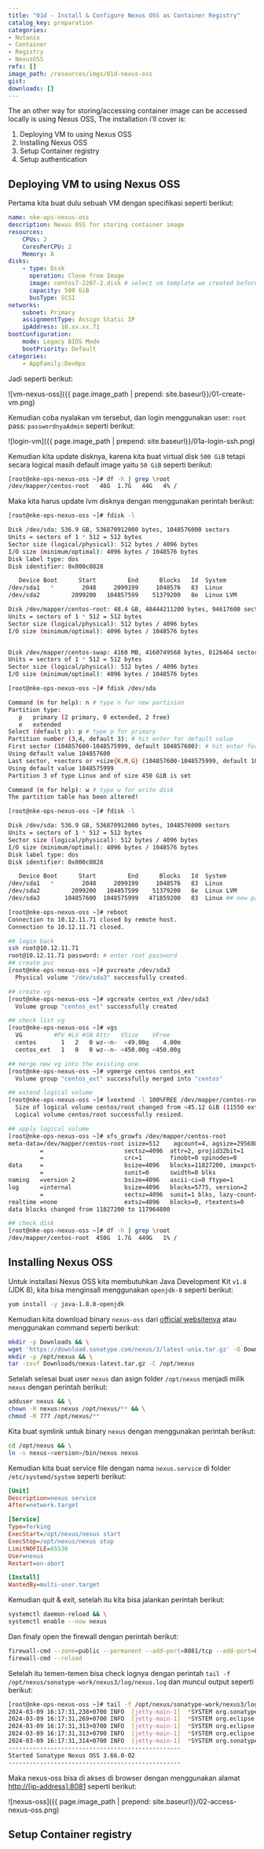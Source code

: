 ```yaml
---
title: "01d - Install & Configure Nexus OSS as Container Registry"
catalog_key: preparation
categories:
- Nutanix
- Container
- Registry
- NexusOSS
refs: []
image_path: /resources/imgs/01d-nexus-oss
gist: 
downloads: []
---
```


The an other way for storing/accessing container image can be accessed locally is using Nexus OSS, The installation i'll cover is:

1. Deploying VM to using Nexus OSS
2. Installing Nexus OSS
3. Setup Container registry
4. Setup authentication

## Deploying VM to using Nexus OSS

Pertama kita buat dulu sebuah VM dengan specifikasi seperti berikut:

```yaml
name: nke-ops-nexus-oss
description: Nexus OSS for storing container image
resources: 
    CPUs: 2
    CoresPerCPU: 2
    Memory: 8
disks:
    - type: Disk
      operation: Clone from Image
      image: centos7-2207-2.disk # select vm template we created before
      capacity: 500 GiB
      busType: SCSI
networks:
    subnet: Primary
    assignmentType: Assign Static IP
    ipAddress: 10.xx.xx.71
bootConfiguration:
    mode: Legacy BIOS Mode
    bootPriority: Default
categories:
    - AppFamily:DevOps
```

Jadi seperti berikut:

![vm-nexus-oss]({{ page.image_path | prepend: site.baseurl}}/01-create-vm.png)

Kemudian coba nyalakan vm tersebut, dan login menggunakan user: `root` pass: `passwordnyaAdmin` seperti berikut:

![login-vm]({{ page.image_path | prepend: site.baseurl}}/01a-login-ssh.png)

Kemudian kita update disknya, karena kita buat virtual disk `500 GiB` tetapi secara logical masih default image yaitu `50 GiB` seperti berikut:

```bash
[root@nke-ops-nexus-oss ~]# df -h | grep \root
/dev/mapper/centos-root   46G  1.7G   44G   4% /
```

Maka kita harus update lvm disknya dengan menggunakan perintah berikut:

```bash
[root@nke-ops-nexus-oss ~]# fdisk -l

Disk /dev/sda: 536.9 GB, 536870912000 bytes, 1048576000 sectors
Units = sectors of 1 * 512 = 512 bytes
Sector size (logical/physical): 512 bytes / 4096 bytes
I/O size (minimum/optimal): 4096 bytes / 1048576 bytes
Disk label type: dos
Disk identifier: 0x000c0828

   Device Boot      Start         End      Blocks   Id  System
/dev/sda1   *        2048     2099199     1048576   83  Linux
/dev/sda2         2099200   104857599    51379200   8e  Linux LVM

Disk /dev/mapper/centos-root: 48.4 GB, 48444211200 bytes, 94617600 sectors
Units = sectors of 1 * 512 = 512 bytes
Sector size (logical/physical): 512 bytes / 4096 bytes
I/O size (minimum/optimal): 4096 bytes / 1048576 bytes


Disk /dev/mapper/centos-swap: 4160 MB, 4160749568 bytes, 8126464 sectors
Units = sectors of 1 * 512 = 512 bytes
Sector size (logical/physical): 512 bytes / 4096 bytes
I/O size (minimum/optimal): 4096 bytes / 1048576 bytes

[root@nke-ops-nexus-oss ~]# fdisk /dev/sda

Command (m for help): n # type n for new partision
Partition type:
   p   primary (2 primary, 0 extended, 2 free)
   e   extended
Select (default p): p # type p for primary
Partition number (3,4, default 3): # hit enter for default value
First sector (104857600-1048575999, default 104857600): # hit enter for default value
Using default value 104857600
Last sector, +sectors or +size{K,M,G} (104857600-1048575999, default 1048575999):
Using default value 1048575999
Partition 3 of type Linux and of size 450 GiB is set

Command (m for help): w # type w for write disk
The partition table has been altered!

[root@nke-ops-nexus-oss ~]# fdisk -l

Disk /dev/sda: 536.9 GB, 536870912000 bytes, 1048576000 sectors
Units = sectors of 1 * 512 = 512 bytes
Sector size (logical/physical): 512 bytes / 4096 bytes
I/O size (minimum/optimal): 4096 bytes / 1048576 bytes
Disk label type: dos
Disk identifier: 0x000c0828

   Device Boot      Start         End      Blocks   Id  System
/dev/sda1   *        2048     2099199     1048576   83  Linux
/dev/sda2         2099200   104857599    51379200   8e  Linux LVM
/dev/sda3       104857600  1048575999   471859200   83  Linux ## new partision was created then reboot

[root@nke-ops-nexus-oss ~]# reboot
Connection to 10.12.11.71 closed by remote host.
Connection to 10.12.11.71 closed.

## login back
ssh root@10.12.11.71
root@10.12.11.71 password: # enter root password
## create pvc
[root@nke-ops-nexus-oss ~]# pvcreate /dev/sda3
  Physical volume "/dev/sda3" successfully created.

## create vg
[root@nke-ops-nexus-oss ~]# vgcreate centos_ext /dev/sda3
  Volume group "centos_ext" successfully created

## check list vg
[root@nke-ops-nexus-oss ~]# vgs
  VG         #PV #LV #SN Attr   VSize    VFree
  centos       1   2   0 wz--n-  <49.00g    4.00m
  centos_ext   1   0   0 wz--n- <450.00g <450.00g

## merge new vg into the existing one
[root@nke-ops-nexus-oss ~]# vgmerge centos centos_ext
  Volume group "centos_ext" successfully merged into "centos"

## extend logical volume
[root@nke-ops-nexus-oss ~]# lvextend -l 100%FREE /dev/mapper/centos-root
  Size of logical volume centos/root changed from <45.12 GiB (11550 extents) to 450.00 GiB (115200 extents).
  Logical volume centos/root successfully resized.

## apply logical volume
[root@nke-ops-nexus-oss ~]# xfs_growfs /dev/mapper/centos-root
meta-data=/dev/mapper/centos-root isize=512    agcount=4, agsize=2956800 blks
         =                       sectsz=4096  attr=2, projid32bit=1
         =                       crc=1        finobt=0 spinodes=0
data     =                       bsize=4096   blocks=11827200, imaxpct=25
         =                       sunit=0      swidth=0 blks
naming   =version 2              bsize=4096   ascii-ci=0 ftype=1
log      =internal               bsize=4096   blocks=5775, version=2
         =                       sectsz=4096  sunit=1 blks, lazy-count=1
realtime =none                   extsz=4096   blocks=0, rtextents=0
data blocks changed from 11827200 to 117964800

## check disk 
[root@nke-ops-nexus-oss ~]# df -h | grep \root
/dev/mapper/centos-root  450G  1.7G  449G   1% /
```

## Installing Nexus OSS

Untuk installasi Nexus OSS kita membutuhkan Java Development Kit `v1.8` (JDK 8), kita bisa menginsall menggunakan `openjdk-8` seperti berikut:

```bash
yum install -y java-1.8.0-openjdk
```

Kemudian kita download binary `nexus-oss` dari [official websitenya](https://www.sonatype.com/download-oss-sonatype) atau menggunakan command seperti berikut:

```bash
mkdir -p Downloads && \
wget 'https://download.sonatype.com/nexus/3/latest-unix.tar.gz' -O Downloads/nexus-latest.tar.gz && \
mkdir -p /opt/nexus && \
tar -zxvf Downloads/nexus-latest.tar.gz -C /opt/nexus
```

Setelah selesai buat user `nexus` dan asign folder `/opt/nexus` menjadi milik `nexus` dengan perintah berikut:

```bash
adduser nexus && \
chown -R nexus:nexus /opt/nexus/** && \
chmod -R 777 /opt/nexus/**
```

Kita buat symlink untuk binary `nexus` dengan menggunakan perintah berikut:

```bash
cd /opt/nexus && \
ln -s nexus-<version>/bin/nexus nexus
```

Kemudian kita buat service file dengan nama `nexus.service` di folder `/etc/systemd/system` seperti berikut:

```ini
[Unit]
Description=nexus service
After=network.target

[Service]
Type=forking
ExecStart=/opt/nexus/nexus start
ExecStop=/opt/nexus/nexus stop
LimitNOFILE=65536
User=nexus
Restart=on-abort

[Install]
WantedBy=multi-user.target
```

Kemudian quit & exit, setelah itu kita bisa jalankan perintah berikut:

```bash
systemctl daemon-reload && \
systemctl enable --now nexus
```

Dan finaly open the firewall dengan perintah berikut:

```bash
firewall-cmd --zone=public --permanent --add-port=8081/tcp --add-port=8086/tcp --add-port=8087/tcp && \
firewall-cmd --reload
```

Setelah itu temen-temen bisa check lognya dengan perintah `tail -f /opt/nexus/sonatype-work/nexus3/log/nexus.log` dan muncul output seperti berikut:

```bash
[root@nke-ops-nexus-oss ~]# tail -f /opt/nexus/sonatype-work/nexus3/log/nexus.log
2024-03-09 16:17:31,238+0700 INFO  [jetty-main-1]  *SYSTEM org.sonatype.nexus.repository.httpbridge.internal.ViewServlet - Initialized
2024-03-09 16:17:31,269+0700 INFO  [jetty-main-1]  *SYSTEM org.eclipse.jetty.server.handler.ContextHandler - Started o.e.j.w.WebAppContext@5ecf7810{Sonatype Nexus,/,file:///opt/nexus/nexus-3.66.0-02/public/,AVAILABLE}
2024-03-09 16:17:31,313+0700 INFO  [jetty-main-1]  *SYSTEM org.eclipse.jetty.server.AbstractConnector - Started ServerConnector@845ee27{HTTP/1.1, (http/1.1)}{0.0.0.0:8081}
2024-03-09 16:17:31,313+0700 INFO  [jetty-main-1]  *SYSTEM org.eclipse.jetty.server.Server - Started @39189ms
2024-03-09 16:17:31,314+0700 INFO  [jetty-main-1]  *SYSTEM org.sonatype.nexus.bootstrap.jetty.JettyServer -
-------------------------------------------------
Started Sonatype Nexus OSS 3.66.0-02
-------------------------------------------------
```

Maka nexus-oss bisa di akses di browser dengan menggunakan alamat [http://[ip-address]:8081]() seperti berikut:

![nexus-oss]({{ page.image_path | prepend: site.baseurl}}/02-access-nexus-oss.png)

## Setup Container registry